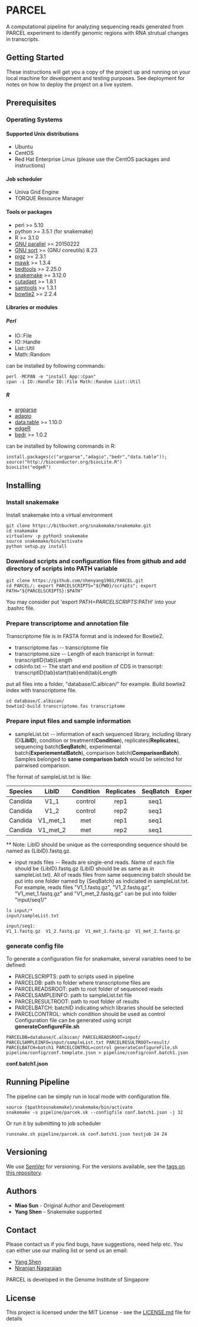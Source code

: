 # PARCEL

A computational pipeline for analyzing sequencing reads generated from PARCEL experiment to identify genomic regions with 
RNA strutual changes in transcripts.

## Getting Started

These instructions will get you a copy of the project up and running on your local machine for development and testing purposes. See deployment for notes on how to deploy the project on a live system.

## Prerequisites

### Operating Systems

#### Supported Unix distributions

- Ubuntu
- CentOS
- Red Hat Enterprise Linux (please use the CentOS packages and instructions)

#### Job scheduler

- Univa Grid Engine
- TORQUE Resource Manager

#### Tools or packages
- perl >= 5.10
- python >= 3.5.1 (for snakemake)
- R >= 3.1.0
- [GNU parallel](https://www.gnu.org/software/parallel/) >= 20150222
- [GNU sort](https://www.gnu.org/software/coreutils/coreutils.html) >= (GNU coreutils) 8.23
- [pigz](https://zlib.net/pigz/) >= 2.3.1
- [mawk](http://invisible-island.net/mawk/) >= 1.3.4
- [bedtools](https://github.com/arq5x/bedtools2) >= 2.25.0
- [snakemake](http://snakemake.readthedocs.io/en/stable/index.html) >= 3.12.0
- [cutadapt](http://cutadapt.readthedocs.io/en/stable/index.html) >= 1.8.1
- [samtools](http://www.htslib.org/doc/samtools.html) >= 1.3.1
- [bowtie2](http://bowtie-bio.sourceforge.net/bowtie2/) >= 2.2.4

#### Libraries or modules

##### Perl
- IO::File
- IO::Handle
- List::Util
- Math::Random

can be installed by following commands:

```
perl -MCPAN -e "install App::Cpan"
cpan -i IO::Handle IO::File Math::Random List::Util
```

##### R
- [argparse](https://cran.r-project.org/web/packages/argparse/index.html)
- [adagio](https://cran.r-project.org/package=adagio)
- [data.table](https://cran.r-project.org/web/packages/data.table/) >= 1.10.0
- [edgeR](https://bioconductor.org/packages/edgeR)
- [bedr](https://cran.r-project.org/web/packages/bedr) >= 1.0.2

can be installed by following commands in R:

```{r message = FALSE}
install.packages(c("argparse","adagio","bedr","data.table"));
source("http://bioconductor.org/biocLite.R")
biocLite("edgeR")
```
## Installing

### Install snakemake

Install snakemake into a virtual environment

```
git clone https://bitbucket.org/snakemake/snakemake.git
cd snakemake
virtualenv -p python3 snakemake
source snakemake/bin/activate
python setup.py install
```
### Download scripts and configuration files from github and add directory of scripts into PATH variable 

```
git clone https://github.com/shenyang1981/PARCEL.git
cd PARCEL/; export PARCELSCRIPTS="${PWD}/scripts"; export PATH="${PARCELSCRIPTS}:$PATH"
```
You may consider put 'export PATH=${PARCELSCRIPTS}:$PATH' <replace PARCELSCRIPTS with real path to PARCEL scripts> into your .bashrc file.
  
### Prepare transcriptome and annotation file

Transcriptome file is in FASTA format and is indexed for Bowtie2.

* transcriptome.fas -- transcriptome file
* transcriptome.size -- Length of each transcript in format: transcriptID{tab}Length
* cdsinfo.txt -- The start and end position of CDS in transcript: transcriptID{tab}start{tab}end{tab}Length

put all files into a folder, "database/C.albican/" for example. Build bowtie2 index with transcriptome file.

```
cd database/C.albican/
bowtie2-build transcriptome.fas transcriptome
```
### Prepare input files and sample information

* sampleList.txt -- information of each sequenced library, including library ID(**LibID**), condition or treatment(**Condition**), replicates(**Replicates**), sequencing batch(**SeqBatch**), experimental batch(**ExperiementalBatch**), comparison batch(**ComparisonBatch**). Samples belonged to **same comparison batch** would be selected for pairwised comparison. 

The format of sampleList.txt is like:

|Species|LibID|Condition|Replicates|SeqBatch|ExperiementalBatch|ComparisonBatch|
|-------|:-----:|:---------:|:----------:|:--------:|:------------------:|:---------------:|
|Candida|V1_1 |control  |rep1      |seq1       |1                 |batch1         |
|Candida|V1_2 |control  |rep2      |seq1       |1                 |batch1         |
|Candida|V1_met_1|met  |rep1      |seq1       |1                 |batch1         |
|Candida|V1_met_2|met  |rep2      |seq1       |1                 |batch1         |

** Note: LibID should be unique as the corresponding sequence should be named as {LibID}.fastq.gz.

* input reads files -- Reads are single-end reads. Name of each file should be {LibID}.fastq.gz (LibID should be as same as in sampleList.txt). All of reads files from same sequencing batch should be put into one folder named by {SeqBatch} as indiciated in sampleList.txt. For example, reads files "V1_1.fastq.gz", "V1_2.fastq.gz", "V1_met_1.fastq.gz" and "V1_met_2.fastq.gz" can be put into folder "input/seq1/"

```
ls input/*
input/sampleList.txt

input/seq1:
V1_1.fastq.gz  V1_2.fastq.gz  V1_met_1.fastq.gz  V1_met_2.fastq.gz
```

### generate config file 

To generate a configuration file for snakemake, several variables need to be defined:
- PARCELSCRIPTS: path to scripts used in pipeline
- PARCELDB: path to folder where transcriptome files are
- PARCELREADSROOT: path to root folder of sequenced reads
- PARCELSAMPLEINFO: path to sampleList.txt file
- PARCELRESULTROOT: path to root folder of results
- PARCELBATCH: batchID indicating which libraries should be selected
- PARCELCONTROL: which condition should be used as control
Configuration file can be generated using script **generateConfigureFile.sh**

```
PARCELDB=database/C.albican/ PARCELREADSROOT=input/ PARCELSAMPLEINFO=input/sampleList.txt PARCELRESULTROOT=result/ PARCELBATCH=batch1 PARCELCONTROL=control generateConfigureFile.sh pipeline/config/conf.template.json > pipeline/config/conf.batch1.json
```
**conf.batch1.json**

## Running Pipeline

The pipeline can be simply run in local mode with configuration file.

```
source {$pathtosnakemake}/snakemake/bin/activate
snakemake -s pipeline/parcek.sk --configfile conf.batch1.json -j 32
```

Or run it by submitting to job scheduler

```
runsnake.sh pipeline/parcek.sk conf.batch1.json testjob 24 24
```

## Versioning

We use [SemVer](http://semver.org/) for versioning. For the versions available, see the [tags on this repository](https://github.com/your/project/tags). 

## Authors

* **Miao Sun** - Original Author and Development
* **Yang Shen** - Snakemake supported

## Contact

Please contact us if you find bugs, have suggestions, need help etc. You can either use our mailing list or send us an email:

* [Yang Shen](mailto:sheny@gis.a-star.edu.sg)
* [Niranjan Nagarajan](mailto:nagarajann@gis.a-star.edu.sg)

PARCEL is developed in the Genome Institute of Singapore

## License

This project is licensed under the MIT License - see the [LICENSE.md](LICENSE.md) file for details
